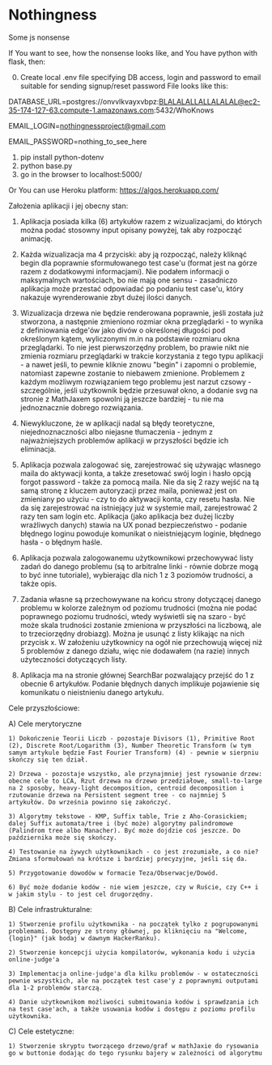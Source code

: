 # Nothingness
Some js nonsense

If You want to see, how the nonsense looks like, and You have python with flask, then:

0) Create local .env file specifying DB access, login and password to email suitable for sending signup/reset password
File looks like this:

DATABASE_URL=postgres://onvvlkvayxvbpz:BLALALALLALLALALAL@ec2-35-174-127-63.compute-1.amazonaws.com:5432/WhoKnows

EMAIL_LOGIN=nothingnessproject@gmail.com

EMAIL_PASSWORD=nothing_to_see_here

1) pip install python-dotenv
2) python base.py
3) go in the browser to localhost:5000/

Or You can use Heroku platform: https://algos.herokuapp.com/


Założenia aplikacji i jej obecny stan:
1) Aplikacja posiada kilka (6) artykułów razem z wizualizacjami, do których można podać stosowny input opisany powyżej, tak aby rozpocząć animację.
2) Każda wizualizacja ma 4 przyciski: aby ją rozpocząć, należy kliknąć begin dla poprawnie sformułowanego test case'u (format jest na górze razem z dodatkowymi informacjami). Nie podałem informacji o maksymalnych wartościach, bo nie mają one sensu - zasadniczo aplikacja może przestać odpowiadać po podaniu test case'u, który nakazuje wyrenderowanie zbyt dużej ilości danych.
3) Wizualizacja drzewa nie będzie renderowana poprawnie, jeśli została już stworzona, a następnie zmieniono rozmiar okna przeglądarki - to wynika z definiowania edge'ów jako divów o określonej długości pod określonym kątem, wyliczonymi m.in na podstawie rozmiaru okna przeglądarki. To nie jest pierwszorzędny problem, bo prawie nikt nie zmienia rozmiaru przeglądarki w trakcie korzystania z tego typu aplikacji - a nawet jeśli, to pewnie kliknie znowu "begin" i zapomni o problemie, natomiast zapewne zostanie to niebawem zmienione. Problemem z każdym możliwym rozwiązaniem tego problemu jest narzut czsowy - szczególnie, jeśli użytkownik będzie przesuwał okno, a dodanie svg na stronie z MathJaxem spowolni ją jeszcze bardziej - tu nie ma jednoznacznie dobrego rozwiązania.
4) Niewykluczone, że w aplikacji nadal są błędy teoretyczne, niejednoznaczności albo niejasne tłumaczenia - jednym z najważniejszych problemów aplikacji w przyszłości będzie ich eliminacja.

5) Aplikacja pozwala zalogować się, zarejestrować się używając własnego maila do aktywacji konta, a także zresetować swój login i hasło opcją forgot password - także za pomocą maila. Nie da się 2 razy wejść na tą samą stronę z kluczem autoryzacji przez maila, ponieważ jest on zmieniany po użyciu - czy to do aktywacji konta, czy resetu hasła. Nie da się zarejestrować na istniejący już w systemie mail, zarejestrować 2 razy ten sam login etc. Aplikacja (jako aplikacja bez dużej liczby wrażliwych danych) stawia na UX ponad bezpieczeństwo - podanie błędnego loginu powoduje komunikat o nieistniejącym loginie, błędnego hasła - o błędnym haśle.
6) Aplikacja pozwala zalogowanemu użytkownikowi przechowywać listy zadań do danego problemu (są to arbitralne linki - równie dobrze mogą to być inne tutoriale), wybierając dla nich 1 z 3 poziomów trudności, a także opis.
7) Zadania własne są przechowywane na końcu strony dotyczącej danego problemu w kolorze zależnym od poziomu trudności (można nie podać poprawnego poziomu trudności, wtedy wyświetli się na szaro - być może skala trudności zostanie zmieniona w przyszłości na liczbową, ale to trzeciorzędny drobiazg). Można je usunąć z listy klikając na nich przycisk x. W założeniu użytkownicy na ogół nie przechowują więcej niż 5 problemów z danego działu, więc nie dodawałem (na razie) innych użyteczności dotyczących listy.
8) Aplikacja ma na stronie głównej SearchBar pozwalający przejść do 1 z obecnie 6 artykułów. Podanie błędnych danych implikuje pojawienie się komunikatu o nieistnieniu danego artykułu.



Cele przyszłościowe:

A) Cele merytoryczne

	1) Dokończenie Teorii Liczb - pozostaje Divisors (1), Primitive Root (2), Discrete Root/Logarithm (3), Number Theoretic Transform (w tym samym artykule będzie Fast Fourier Transform) (4) - pewnie w sierpniu skończy się ten dział.

	2) Drzewa - pozostaje wszystko, ale przynajmniej jest rysowanie drzew: obecne cele to LCA, Rzut drzewa na drzewo przedziałowe, small-to-large na 2 sposoby, heavy-light decomposition, centroid decomposition i rzutowanie drzewa na Persistent segment tree - co najmniej 5 artykułów. Do września powinno się zakończyć.

	3) Algorytmy tekstowe - KMP, Suffix table, Trie z Aho-Corasickiem; dalej Suffix automata/tree i (być może) algorytmy palindromowe (Palindrom tree albo Manacher). Być może dojdzie coś jeszcze. Do października może się skończy.

	4) Testowanie na żywych użytkownikach - co jest zrozumiałe, a co nie? Zmiana sformułowań na krótsze i bardziej precyzyjne, jeśli się da.

	5) Przygotowanie dowodów w formacie Teza/Obserwacje/Dowód.

	6) Być może dodanie kodów - nie wiem jeszcze, czy w Ruście, czy C++ i w jakim stylu - to jest cel drugorzędny.


B) Cele infrastrukturalne:

	1) Stworzenie profilu użytkownika - na początek tylko z pogrupowanymi problemami. Dostępny ze strony głównej, po kliknięciu na "Welcome, {login}" (jak bodaj w dawnym HackerRanku).

	2) Stworzenie koncepcji użycia kompilatorów, wykonania kodu i użycia online-judge'a

	3) Implementacja online-judge'a dla kilku problemów - w ostateczności pewnie wszystkich, ale na początek test case'y z poprawnymi outputami dla 1-2 problemów starczą.

	4) Danie użytkownikom możliwości submitowania kodów i sprawdzania ich na test case'ach, a także usuwania kodów i dostępu z poziomu profilu użytkownika.

C) Cele estetyczne:

	1) Stworzenie skryptu tworzącego drzewo/graf w mathJaxie do rysowania go w buttonie dodając do tego rysunku bajery w zależności od algorytmu
